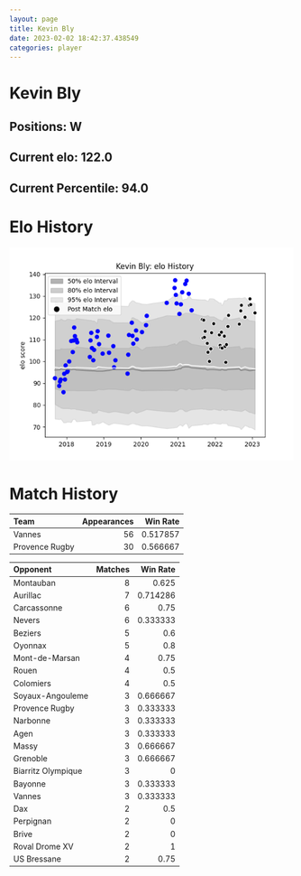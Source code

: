 ```yaml
---  
layout: page  
title: Kevin Bly  
date: 2023-02-02 18:42:37.438549  
categories: player  
---
```

# Kevin Bly

## Positions: W

## Current elo: 122.0

## Current Percentile: 94.0

# Elo History


![elo history](history_KevinBly.png)
# Match History


| Team           |   Appearances |   Win Rate |
|:---------------|--------------:|-----------:|
| Vannes         |            56 |   0.517857 |
| Provence Rugby |            30 |   0.566667 |

| Opponent           |   Matches |   Win Rate |
|:-------------------|----------:|-----------:|
| Montauban          |         8 |   0.625    |
| Aurillac           |         7 |   0.714286 |
| Carcassonne        |         6 |   0.75     |
| Nevers             |         6 |   0.333333 |
| Beziers            |         5 |   0.6      |
| Oyonnax            |         5 |   0.8      |
| Mont-de-Marsan     |         4 |   0.75     |
| Rouen              |         4 |   0.5      |
| Colomiers          |         4 |   0.5      |
| Soyaux-Angouleme   |         3 |   0.666667 |
| Provence Rugby     |         3 |   0.333333 |
| Narbonne           |         3 |   0.333333 |
| Agen               |         3 |   0.333333 |
| Massy              |         3 |   0.666667 |
| Grenoble           |         3 |   0.666667 |
| Biarritz Olympique |         3 |   0        |
| Bayonne            |         3 |   0.333333 |
| Vannes             |         3 |   0.333333 |
| Dax                |         2 |   0.5      |
| Perpignan          |         2 |   0        |
| Brive              |         2 |   0        |
| Roval Drome XV     |         2 |   1        |
| US Bressane        |         2 |   0.75     |